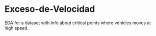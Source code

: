 # Exceso-de-Velocidad
EDA for a dataset with info about critical points where vehicles moves at high speed.
